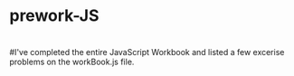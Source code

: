 # prework-JS
#
#I've completed the entire JavaScript Workbook and listed a few excerise problems on the workBook.js file.
